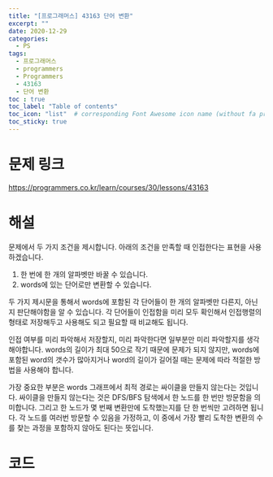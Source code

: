 ```yaml
---
title: "[프로그래머스] 43163 단어 변환"
excerpt: ""
date: 2020-12-29
categories:
  - PS
tags:
  - 프로그래머스
  - programmers
  - Programmers
  - 43163
  - 단어 변환
toc : true
toc_label: "Table of contents"
toc_icon: "list"  # corresponding Font Awesome icon name (without fa prefix)
toc_sticky: true
---
```


# 문제 링크

<https://programmers.co.kr/learn/courses/30/lessons/43163>

# 해설

문제에서 두 가지 조건을 제시합니다. 아래의 조건을 만족할 때 인접한다는 표현을 사용하겠습니다.  

1. 한 번에 한 개의 알파벳만 바꿀 수 있습니다.
2. words에 있는 단어로만 변환할 수 있습니다.

두 가지 제시문을 통해서 words에 포함된 각 단어들이 한 개의 알파벳만 다른지, 아닌지 판단해야함을 알 수 있습니다. 각 단어들이 인접함을 미리 모두 확인해서 인접행렬의 형태로 저장해두고 사용해도 되고 필요할 때 비교해도 됩니다.  

인접 여부를 미리 파악해서 저장할지, 미리 파악한다면 일부분만 미리 파악할지를 생각해야합니다. words의 길이가 최대 50으로 작기 때문에 문제가 되지 않지만, words에 포함된 word의 갯수가 많아지거나 word의 길이가 길어질 때는 문제에 따라 적절한 방법을 사용해야 합니다.     

가장 중요한 부분은 words 그래프에서 최적 경로는 싸이클을 만들지 않는다는 것입니다. 싸이클을 만들지 않는다는 것은 DFS/BFS 탐색에서 한 노드를 한 번만 방문함을 의미합니다. 그리고 한 노드가 몇 번째 변환만에 도착했는지를 단 한 번씩만 고려하면 됩니다. 각 노드를 여러번 방문할 수 있음을 가정하고, 이 중에서 가장 빨리 도착한 변환의 수를 찾는 과정을 포함하지 않아도 된다는 뜻입니다.  



# 코드

